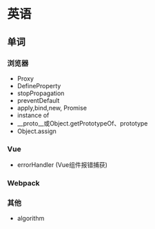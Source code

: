 # 英语

## 单词

### 浏览器

* Proxy
* DefineProperty
* stopPropagation
* preventDefault
* apply,bind,new, Promise
* instance of 
* __proto__或Object.getPrototypeOf、prototype
* Object.assign

### Vue

* errorHandler (Vue组件报错捕获)

### Webpack

### 其他

* algorithm

